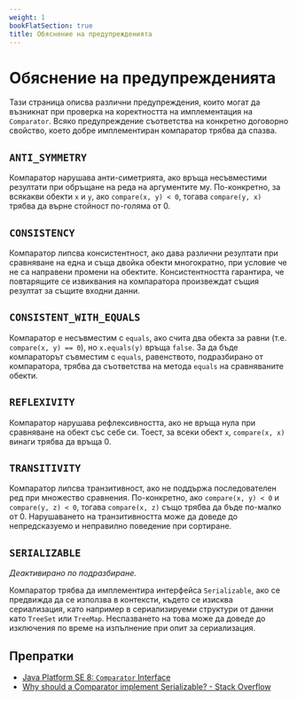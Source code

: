 ```yaml
---
weight: 1
bookFlatSection: true
title: Обяснение на предупрежденията
---
```


# Обяснение на предупрежденията

Тази страница описва различни предупреждения, които могат да възникнат
при проверка на коректността на имплементация на `Comparator`. Всяко
предупреждение съответства на конкретно договорно свойство, което добре
имплементиран компаратор трябва да спазва.

## `ANTI_SYMMETRY`

Компаратор нарушава анти-симетрията, ако връща несъвместими резултати
при обръщане на реда на аргументите му. По-конкретно, за всякакви обекти
`x` и `y`, ако `compare(x, y) < 0`, тогава `compare(y, x)` трябва да
върне стойност по-голяма от 0.

## `CONSISTENCY`

Компаратор липсва консистентност, ако дава различни резултати при
сравняване на една и съща двойка обекти многократно, при условие че не
са направени промени на обектите. Консистентността гарантира, че
повтарящите се извиквания на компаратора произвеждат същия резултат за
същите входни данни.

## `CONSISTENT_WITH_EQUALS`

Компаратор е несъвместим с `equals`, ако счита два обекта за равни (т.е.
`compare(x, y) == 0`), но `x.equals(y)` връща `false`. За да бъде
компараторът съвместим с `equals`, равенството, подразбирано от
компаратора, трябва да съответства на метода `equals` на сравняваните
обекти.

## `REFLEXIVITY`

Компаратор нарушава рефлексивността, ако не връща нула при сравняване на
обект със себе си. Тоест, за всеки обект `x`, `compare(x, x)` винаги
трябва да връща 0.

## `TRANSITIVITY`

Компаратор липсва транзитивност, ако не поддържа последователен ред при
множество сравнения. По-конкретно, ако `compare(x, y) < 0` и
`compare(y, z) < 0`, тогава `compare(x, z)` също трябва да бъде по-малко
от 0. Нарушаването на транзитивността може да доведе до непредсказуемо и
неправилно поведение при сортиране.

## `SERIALIZABLE`

*Деактивирано по подразбиране.*

Компаратор трябва да имплементира интерфейса `Serializable`, ако се
предвижда да се използва в контексти, където се изисква сериализация,
като например в сериализируеми структури от данни като `TreeSet` или
`TreeMap`. Неспазването на това може да доведе до изключения по време на
изпълнение при опит за сериализация.

## Препратки

- [Java Platform SE 8: `Comparator` Interface](https://docs.oracle.com/javase/8/docs/api/java/util/Comparator.html)
- [Why should a Comparator implement Serializable? - Stack Overflow](https://stackoverflow.com/questions/8642012/why-should-a-comparator-implement-serializable)
